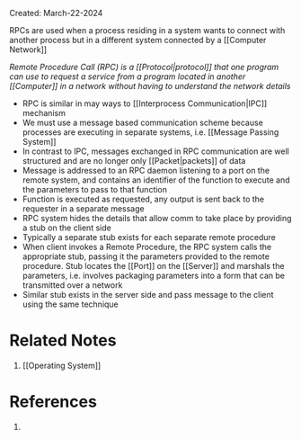 Created: March-22-2024

RPCs are used when a process residing in a system wants to connect with another process but in a different system connected by a [[Computer Network]]

*Remote Procedure Call (RPC) is a [[Protocol|protocol]] that one program can use to request a service from a program located in another [[Computer]] in a network without having to understand the network details*

- RPC is similar in may ways to [[Interprocess Communication|IPC]] mechanism
- We must use a message based communication scheme because processes are executing in separate systems, i.e. [[Message Passing System]]
- In contrast to IPC, messages exchanged in RPC communication are well structured and are no longer only [[Packet|packets]] of data
- Message is addressed to an RPC daemon listening to a port on the remote system, and contains an identifier of the function to execute and the parameters to pass to that function
- Function is executed as requested, any output is sent back to the requester in a separate message
- RPC system hides the details that allow comm to take place by providing a stub on the client side
- Typically a separate stub exists for each separate remote procedure
- When client invokes a Remote Procedure, the RPC system calls the appropriate stub, passing it the parameters provided to the remote procedure. Stub locates the [[Port]] on the [[Server]] and marshals the parameters, i.e. involves packaging parameters into a form that can be transmitted over a network
- Similar stub exists in the server side and pass message to the client using the same technique
# Related Notes

1. [[Operating System]]
# References

1. 